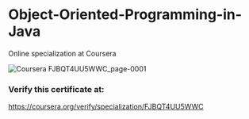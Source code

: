 # Object-Oriented-Programming-in-Java
Online specialization at Coursera


![Coursera FJBQT4UU5WWC_page-0001](https://github.com/Lenore8963/Object-Oriented-Programming-in-Java/assets/118407314/c1f38369-4388-408e-b6ea-2ffc34db2dcb)



### Verify this certificate at:
https://coursera.org/verify/specialization/FJBQT4UU5WWC
